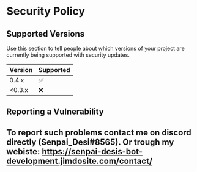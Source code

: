 # Security Policy

## Supported Versions

Use this section to tell people about which versions of your project are
currently being supported with security updates.

| Version | Supported          |
| ------- | ------------------ |
| 0.4.x   | :white_check_mark: |
| <0.3.x   | :x:               |

## Reporting a Vulnerability
To report such problems contact me on discord directly (Senpai_Desi#8565).
Or trough my webiste: https://senpai-desis-bot-development.jimdosite.com/contact/
------------------------------------------------------------------------------------------
